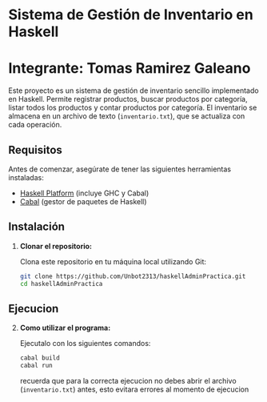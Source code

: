 # Sistema de Gestión de Inventario en Haskell

# Integrante: Tomas Ramirez Galeano

Este proyecto es un sistema de gestión de inventario sencillo implementado en Haskell. Permite registrar productos, buscar productos por categoría, listar todos los productos y contar productos por categoría. El inventario se almacena en un archivo de texto (`inventario.txt`), que se actualiza con cada operación.

## Requisitos

Antes de comenzar, asegúrate de tener las siguientes herramientas instaladas:

- [Haskell Platform](https://www.haskell.org/platform/) (incluye GHC y Cabal)
- [Cabal](https://www.haskell.org/cabal/) (gestor de paquetes de Haskell)

## Instalación


1. **Clonar el repositorio:**

   Clona este repositorio en tu máquina local utilizando Git:

   ```bash
   git clone https://github.com/Unbot2313/haskellAdminPractica.git
   cd haskellAdminPractica
   ```
## Ejecucion

2. **Como utilizar el programa:**

   Ejecutalo con los siguientes comandos:

   ```bash
   cabal build
   cabal run
   ```

   recuerda que para la correcta ejecucion no debes abrir el archivo (`inventario.txt`) antes, esto evitara errores al momento de ejecucion 
